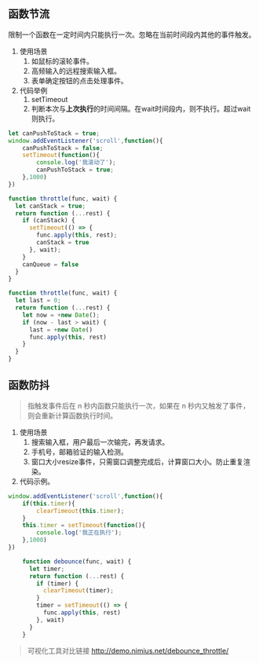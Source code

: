 ## 函数节流
限制一个函数在一定时间内只能执行一次。忽略在当前时间段内其他的事件触发。

1. 使用场景
    1. 如鼠标的滚轮事件。
    2. 高频输入的远程搜索输入框。
    3. 表单确定按钮的点击处理事件。
2. 代码举例
    1. setTimeout
    2. 判断本次与**上次执行**的时间间隔。在wait时间段内，则不执行。超过wait则执行。

```js
let canPushToStack = true;
window.addEventListener('scroll',function(){
    canPushToStack = false;
    setTimeout(function(){
        console.log('我滚动了');
        canPushToStack = true;
    },1000)
})
```

```js
function throttle(func, wait) {
  let canStack = true;
  return function (...rest) {
    if (canStack) {
      setTimeout(() => {
        func.apply(this, rest);
        canStack = true
      }, wait);
    }
    canQueue = false
  }
}
```

```js
function throttle(func, wait) {
  let last = 0;
  return function (...rest) {
    let now = +new Date();
    if (now - last > wait) {
      last = +new Date()
      func.apply(this, rest)
    }
  }
}
```

## 函数防抖
> 指触发事件后在 n 秒内函数只能执行一次，如果在 n 秒内又触发了事件，则会重新计算函数执行时间。
1. 使用场景
    1. 搜索输入框，用户最后一次输完，再发请求。
    2. 手机号，邮箱验证的输入检测。
    3. 窗口大小resize事件，只需窗口调整完成后，计算窗口大小。防止重复渲染。
2. 代码示例。

```js
window.addEventListener('scroll',function(){
    if(this.timer){
        clearTimeout(this.timer);
    }
    this.timer = setTimeout(function(){
        console.log('我正在执行');
    },1000)
})
```

```js
    function debounce(func, wait) {
      let timer;
      return function (...rest) {
        if (timer) {
          clearTimeout(timer);
        }
        timer = setTimeout(() => {
          func.apply(this, rest)
        }, wait)
      }
    }

```




> 可视化工具对比链接 http://demo.nimius.net/debounce_throttle/